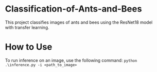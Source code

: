 # Classification-of-Ants-and-Bees
This project classifies images of ants and bees using the ResNet18 model with transfer learning.

# How to Use 
To run inference on an image, use the following command:
```python .\inference.py -i <path_to_image>```
